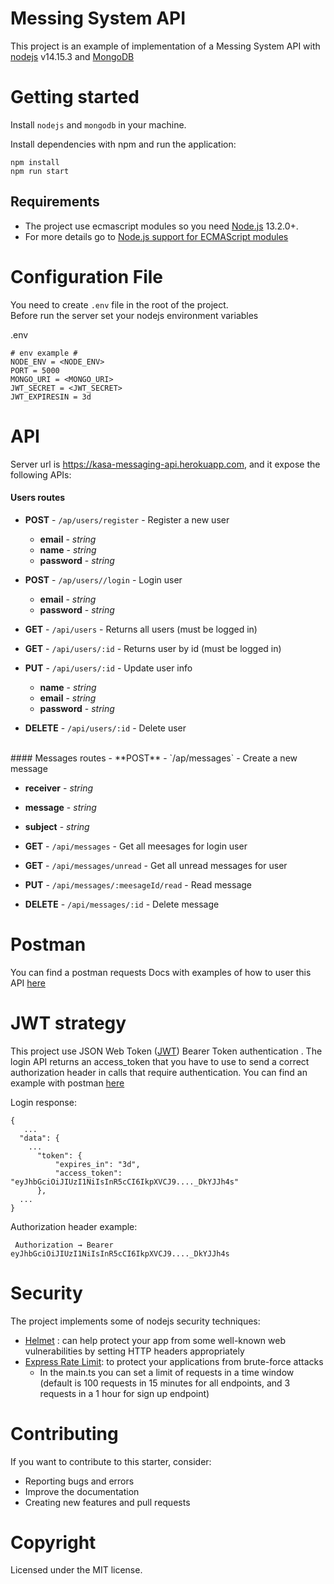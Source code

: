 # Messing System API

This project is an example of implementation of a Messing System API with [nodejs](https://nodejs.com/) v14.15.3 and [MongoDB](https://www.mongodb.com/)

# Getting started

Install `nodejs` and `mongodb` in your machine.

Install dependencies with npm and run the application:

```
npm install
npm run start
```

## Requirements

- The project use ecmascript modules so you need [Node.js](https://nodejs.org/en/) 13.2.0+.
- For more details go to [Node.js support for ECMAScript modules](https://nodejs.medium.com/announcing-core-node-js-support-for-ecmascript-modules-c5d6dc29b663)

# Configuration File

You need to create `.env` file in the root of the project.  
Before run the server set your nodejs environment variables

.env

```
# env example #
NODE_ENV = <NODE_ENV>
PORT = 5000
MONGO_URI = <MONGO_URI>
JWT_SECRET = <JWT_SECRET>
JWT_EXPIRESIN = 3d
```

# API

Server url is https://kasa-messaging-api.herokuapp.com, and it expose the following APIs:

#### Users routes

- **POST** - `/ap/users/register` - Register a new user

  - **email** - _string_
  - **name** - _string_
  - **password** - _string_

- **POST** - `/ap/users//login` - Login user

  - **email** - _string_
  - **password** - _string_

- **GET** - `/api/users` - Returns all users (must be logged in)

- **GET** - `/api/users/:id` - Returns user by id (must be logged in)

- **PUT** - `/api/users/:id` - Update user info

  - **name** - _string_
  - **email** - _string_
  - **password** - _string_

- **DELETE** - `/api/users/:id` - Delete user

<br/>
#### Messages routes
- **POST** - `/ap/messages` - Create a new message

  - **receiver** - _string_
  - **message** - _string_
  - **subject** - _string_


- **GET** - `/api/messages` - Get all meesages for login user

- **GET** - `/api/messages/unread` - Get all unread messages for user

- **PUT** - `/api/messages/:meesageId/read` - Read message

- **DELETE** - `/api/messages/:id` - Delete message

# Postman

You can find a postman requests Docs with examples of how to user this API [here](https://documenter.getpostman.com/view/14000405/TVsyeQwr)

# JWT strategy

This project use JSON Web Token ([JWT](https://www.npmjs.com/package/passport-jwt)) Bearer Token authentication .
The login API returns an access_token that you have to use to send a correct authorization header in calls that require authentication. You can find an example with postman [here](https://www.getpostman.com/docs/v6/postman/sending_api_requests/authorization)

Login response:

```
{
   ...
  "data": {
    ...
      "token": {
          "expires_in": "3d",
          "access_token": "eyJhbGciOiJIUzI1NiIsInR5cCI6IkpXVCJ9...._DkYJJh4s"
      },
  ...
}
```

Authorization header example:

```
 Authorization → Bearer eyJhbGciOiJIUzI1NiIsInR5cCI6IkpXVCJ9...._DkYJJh4s
```

# Security

The project implements some of nodejs security techniques:

- [Helmet](https://github.com/helmetjs/helmet) : can help protect your app from some well-known web vulnerabilities by setting HTTP headers appropriately
- [Express Rate Limit](https://github.com/nfriedly/express-rate-limit): to protect your applications from brute-force attacks
  - In the main.ts you can set a limit of requests in a time window (default is 100 requests in 15 minutes for all endpoints, and 3 requests in a 1 hour for sign up endpoint)

# Contributing

If you want to contribute to this starter, consider:

- Reporting bugs and errors
- Improve the documentation
- Creating new features and pull requests

# Copyright

Licensed under the MIT license.
